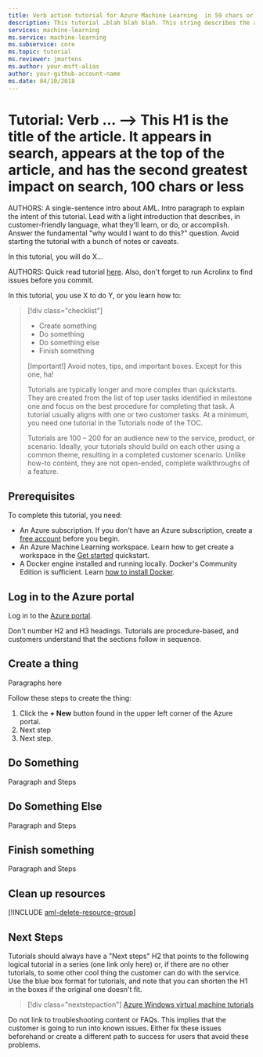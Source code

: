 ```yaml
---
title: Verb action tutorial for Azure Machine Learning  in 59 chars or less. Include the name Azure Machine Learning. Include the word 'tutorial'. Test title here https://moz.com/learn/seo/title-tag 
description: This tutorial …blah blah blah. This string describes the article in 115 to 145 characters. Include the word 'tutorial' in your description. Use SEO kind of action verbs here. such as - Learn how to do this and that using customer words. This info is displayed on the search page inline with the article date stamp. If your intro para describes your article's intent, you can use it here edited for length.
services: machine-learning
ms.service: machine-learning
ms.subservice: core
ms.topic: tutorial
ms.reviewer: jmartens
ms.author: your-msft-alias
author: your-github-account-name
ms.date: 04/10/2018
---
```


# Tutorial: Verb ... --> This H1 is the title of the article. It appears in search, appears at the top of the article, and has the second greatest impact on search, 100 chars or less

AUTHORS: A single-sentence intro about AML. Intro paragraph to explain the intent of this tutorial. Lead with a light introduction that describes, in customer-friendly language, what they'll learn, or do, or accomplish. Answer the fundamental "why would I want to do this?" question. Avoid starting the tutorial with a bunch of notes or caveats.

In this tutorial, you will do X...

AUTHORS: Quick read tutorial [here](https://review.learn.microsoft.com/help/contribute/contribute-how-to-mvc-tutorial?branch=main). Also, don't forget to run Acrolinx to find issues before you commit.

In this tutorial, you use X to do Y, or you learn how to:
> [!div class="checklist"]
> * Create something
> * Do something
> * Do something else
> * Finish something 
> 
> [Important!]
> Avoid notes, tips, and important boxes. Except for this one, ha!
> 
> Tutorials are typically longer and more complex than quickstarts. They are created from the list of top user tasks identified in milestone one and focus on the best procedure for completing that task. A tutorial usually aligns with one or two customer tasks. At a minimum, you need one tutorial in the Tutorials node of the TOC.
> 
> Tutorials are 100 – 200 for an audience new to the service, product, or scenario. Ideally, your tutorials should build on each other using a common theme, resulting in a completed customer scenario. Unlike how-to content, they are not open-ended, complete walkthroughs of a feature.

## Prerequisites

To complete this tutorial, you need:
* An Azure subscription. If you don't have an Azure subscription, create a [free account](https://azure.microsoft.com/free/?WT.mc_id=A261C142F) before you begin. 
* An Azure Machine Learning workspace. Learn how to get create a workspace in the [Get started](quickstart-get-started.md#create-a-workspace) quickstart.
* A Docker engine installed and running locally. Docker's Community Edition is sufficient. Learn [how to install Docker](https://docs.docker.com/engine/installation/).


## Log in to the Azure portal
Log in to the [Azure portal](https://portal.azure.com).

Don't number H2 and H3 headings. Tutorials are procedure-based, and customers understand that the sections follow in sequence.

## Create a thing
Paragraphs here 

Follow these steps to create the thing:
1. Click the **+ New**  button found in the upper left corner of the Azure portal.
2. Next step
3. Next step.

## Do Something
Paragraph and Steps 

## Do Something Else
Paragraph and Steps 

## Finish something
Paragraph and Steps 

## Clean up resources

[!INCLUDE [aml-delete-resource-group](../../../includes/aml-delete-resource-group.md)]

## Next Steps
Tutorials should always have a "Next steps" H2 that points to the following logical tutorial in a series (one link only here) or, if there are no other tutorials, to some other cool thing the customer can do with the service. Use the blue box format for tutorials, and note that you can shorten the H1 in the boxes if the original one doesn't fit.

> [!div class="nextstepaction"]
> [Azure Windows virtual machine tutorials](../../articles/machine-learning/overview-what-is-azure-ml.md)

Do not link to troubleshooting content or FAQs. This implies that the customer is going to run into known issues. Either fix these issues beforehand or create a different path to success for users that avoid these problems.
